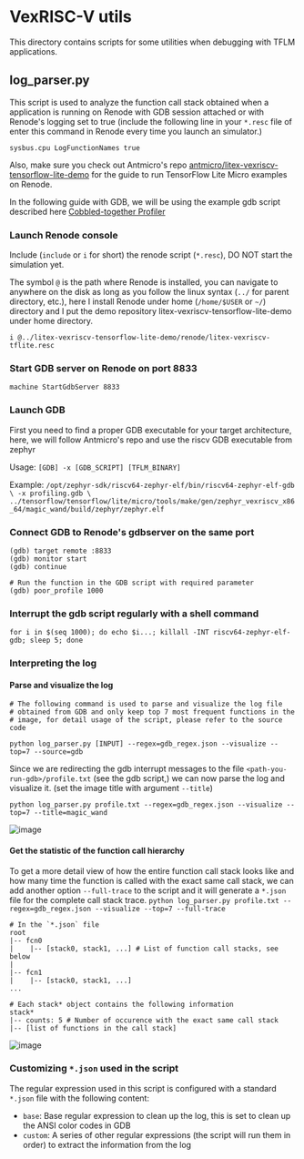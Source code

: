 # VexRISC-V utils

This directory contains scripts for some utilities when debugging with TFLM
applications.

## log_parser.py

This script is used to analyze the function call stack obtained when a
application is running on Renode with GDB session attached or with Renode's
logging set to true (include the following line in your `*.resc` file of enter
this command in Renode every time you launch an simulator.)

```
sysbus.cpu LogFunctionNames true
```

Also, make sure you check out Antmicro's repo
[antmicro/litex-vexriscv-tensorflow-lite-demo](https://github.com/antmicro/litex-vexriscv-tensorflow-lite-demo)
for the guide to run TensorFlow Lite Micro examples on Renode.

In the following guide with GDB, we will be using the example gdb script
described here
[Cobbled-together Profiler](https://xobs.io/cobbled-together-profiler/)

### Launch Renode console

Include (`include` or `i` for short) the renode script (`*.resc`), DO NOT start
the simulation yet.

The symbol `@` is the path where Renode is installed, you can navigate to
anywhere on the disk as long as you follow the linux syntax (`../` for parent
directory, etc.), here I install Renode under home (`/home/$USER` or `~/`)
directory and I put the demo repository litex-vexriscv-tensorflow-lite-demo
under home directory.

```
i @../litex-vexriscv-tensorflow-lite-demo/renode/litex-vexriscv-tflite.resc
```

### Start GDB server on Renode on port 8833

```
machine StartGdbServer 8833
```

### Launch GDB

First you need to find a proper GDB executable for your target architecture,
here, we will follow Antmicro's repo and use the riscv GDB executable from
zephyr

Usage: `[GDB] -x [GDB_SCRIPT] [TFLM_BINARY]`

Example: `/opt/zephyr-sdk/riscv64-zephyr-elf/bin/riscv64-zephyr-elf-gdb \ -x
profiling.gdb \
../tensorflow/tensorflow/lite/micro/tools/make/gen/zephyr_vexriscv_x86_64/magic_wand/build/zephyr/zephyr.elf`

### Connect GDB to Renode's gdbserver on the same port

```
(gdb) target remote :8833
(gdb) monitor start
(gdb) continue

# Run the function in the GDB script with required parameter
(gdb) poor_profile 1000
```

### Interrupt the gdb script regularly with a shell command

```
for i in $(seq 1000); do echo $i...; killall -INT riscv64-zephyr-elf-gdb; sleep 5; done
```

### Interpreting the log

#### Parse and visualize the log

```
# The following command is used to parse and visualize the log file
# obtained from GDB and only keep top 7 most frequent functions in the
# image, for detail usage of the script, please refer to the source code

python log_parser.py [INPUT] --regex=gdb_regex.json --visualize --top=7 --source=gdb
```

Since we are redirecting the gdb interrupt messages to the file
`<path-you-run-gdb>/profile.txt` (see the gdb script,) we can now parse the log
and visualize it. (set the image title with argument `--title`)

```
python log_parser.py profile.txt --regex=gdb_regex.json --visualize --top=7 --title=magic_wand
```

![image](https://user-images.githubusercontent.com/21079720/91764987-198fec00-eb8d-11ea-8eb1-90355fe4f28c.png)

#### Get the statistic of the function call hierarchy

To get a more detail view of how the entire function call stack looks like and
how many time the function is called with the exact same call stack, we can add
another option `--full-trace` to the script and it will generate a `*.json` file
for the complete call stack trace. `python log_parser.py profile.txt
--regex=gdb_regex.json --visualize --top=7 --full-trace`

```
# In the `*.json` file
root
|-- fcn0
|    |-- [stack0, stack1, ...] # List of function call stacks, see below
|
|-- fcn1
|    |-- [stack0, stack1, ...]
...
```

```
# Each stack* object contains the following information
stack*
|-- counts: 5 # Number of occurence with the exact same call stack
|-- [list of functions in the call stack]
```

![image](https://user-images.githubusercontent.com/21079720/91755189-8bf9cf80-eb7f-11ea-884c-2354f3470271.png)

### Customizing `*.json` used in the script

The regular expression used in this script is configured with a standard
`*.json` file with the following content:

*   `base`: Base regular expression to clean up the log, this is set to clean up
    the ANSI color codes in GDB
*   `custom`: A series of other regular expressions (the script will run them in
    order) to extract the information from the log
